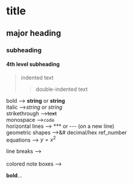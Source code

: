 # title
## major heading
### subheading
#### 4th level subheading

> indented text  
>> double-indented text  

bold --> __string__ or **string**  
italic -->_string_ or *string*  
strikethrough -->~~text~~  
monospace -->`code`  
horizontal lines --> *** or --- (on a new line)  
geometric shapes -->&# decimal/hex ref_number  
equations --> $y=x^2$  

line breaks --> <br>  
colored note boxes --> <div class="alert alert-block alert-info"><b>bold</b>…</div>  
